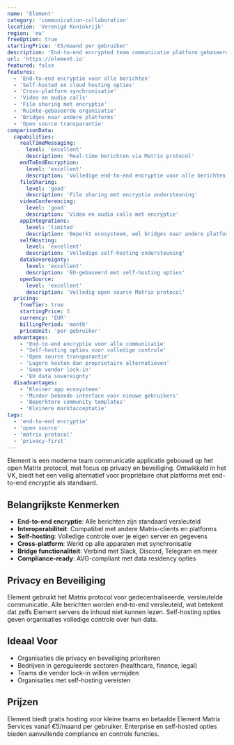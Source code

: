 ```yaml
---
name: 'Element'
category: 'communication-collaboration'
location: 'Verenigd Koninkrijk'
region: 'eu'
freeOption: true
startingPrice: '€5/maand per gebruiker'
description: 'End-to-end encrypted team communicatie platform gebaseerd op het open Matrix protocol.'
url: 'https://element.io'
featured: false
features:
  - 'End-to-end encryptie voor alle berichten'
  - 'Self-hosted en cloud hosting opties'
  - 'Cross-platform synchronisatie'
  - 'Video en audio calls'
  - 'File sharing met encryptie'
  - 'Ruimte-gebaseerde organisatie'
  - 'Bridges naar andere platforms'
  - 'Open source transparantie'
comparisonData:
  capabilities:
    realTimeMessaging:
      level: 'excellent'
      description: 'Real-time berichten via Matrix protocol'
    endToEndEncryption:
      level: 'excellent'
      description: 'Volledige end-to-end encryptie voor alle berichten'
    fileSharing:
      level: 'good'
      description: 'File sharing met encryptie ondersteuning'
    videoConferencing:
      level: 'good'
      description: 'Video en audio calls met encryptie'
    appIntegrations:
      level: 'limited'
      description: 'Beperkt ecosysteem, wel bridges naar andere platforms'
    selfHosting:
      level: 'excellent'
      description: 'Volledige self-hosting ondersteuning'
    dataSovereignty:
      level: 'excellent'
      description: 'EU-gebaseerd met self-hosting opties'
    openSource:
      level: 'excellent'
      description: 'Volledig open source Matrix protocol'
  pricing:
    freeTier: true
    startingPrice: 5
    currency: 'EUR'
    billingPeriod: 'month'
    priceUnit: 'per gebruiker'
  advantages:
    - 'End-to-end encryptie voor alle communicatie'
    - 'Self-hosting opties voor volledige controle'
    - 'Open source transparantie'
    - 'Lagere kosten dan proprietaire alternatieven'
    - 'Geen vendor lock-in'
    - 'EU data sovereignty'
  disadvantages:
    - 'Kleiner app ecosysteem'
    - 'Minder bekende interface voor nieuwe gebruikers'
    - 'Beperktere community templates'
    - 'Kleinere marktacceptatie'
tags:
  - 'end-to-end encryptie'
  - 'open source'
  - 'matrix protocol'
  - 'privacy-first'
---
```


Element is een moderne team communicatie applicatie gebouwd op het open Matrix protocol, met focus op privacy en beveiliging. Ontwikkeld in het VK, biedt het een veilig alternatief voor propriëtaire chat platforms met end-to-end encryptie als standaard.

## Belangrijkste Kenmerken

- **End-to-end encryptie**: Alle berichten zijn standaard versleuteld
- **Interoperabiliteit**: Compatibel met andere Matrix-clients en platforms
- **Self-hosting**: Volledige controle over je eigen server en gegevens
- **Cross-platform**: Werkt op alle apparaten met synchronisatie
- **Bridge functionaliteit**: Verbind met Slack, Discord, Telegram en meer
- **Compliance-ready**: AVG-compliant met data residency opties

## Privacy en Beveiliging

Element gebruikt het Matrix protocol voor gedecentraliseerde, versleutelde communicatie. Alle berichten worden end-to-end versleuteld, wat betekent dat zelfs Element servers de inhoud niet kunnen lezen. Self-hosting opties geven organisaties volledige controle over hun data.

## Ideaal Voor

- Organisaties die privacy en beveiliging prioriteren
- Bedrijven in gereguleerde sectoren (healthcare, finance, legal)
- Teams die vendor lock-in willen vermijden
- Organisaties met self-hosting vereisten

## Prijzen

Element biedt gratis hosting voor kleine teams en betaalde Element Matrix Services vanaf €5/maand per gebruiker. Enterprise en self-hosted opties bieden aanvullende compliance en controle functies.